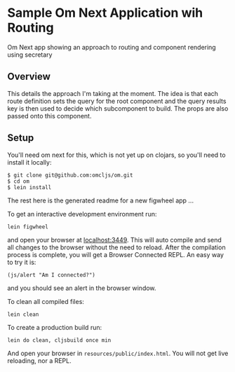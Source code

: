 # Sample Om Next Application wih Routing

Om Next app showing an approach to routing and component rendering using secretary

## Overview

This details the approach I'm taking at the moment. The idea is that each route definition sets the
query for the root component and the query results key is then used to decide which subcomponent to
build. The props are also passed onto this component.

## Setup

You'll need om next for this, which is not yet up on clojars, so you'll need to install it locally:

    $ git clone git@github.com:omcljs/om.git
    $ cd om
    $ lein install


The rest here is the generated readme for a new figwheel app ...

To get an interactive development environment run:

    lein figwheel

and open your browser at [localhost:3449](http://localhost:3449/).
This will auto compile and send all changes to the browser without the
need to reload. After the compilation process is complete, you will
get a Browser Connected REPL. An easy way to try it is:

    (js/alert "Am I connected?")

and you should see an alert in the browser window.

To clean all compiled files:

    lein clean

To create a production build run:

    lein do clean, cljsbuild once min

And open your browser in `resources/public/index.html`. You will not
get live reloading, nor a REPL. 
